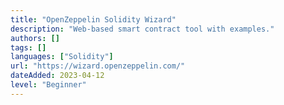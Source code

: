 ```yaml
---
title: "OpenZeppelin Solidity Wizard"
description: "Web-based smart contract tool with examples."
authors: []
tags: []
languages: ["Solidity"]
url: "https://wizard.openzeppelin.com/"
dateAdded: 2023-04-12
level: "Beginner"
---
```

